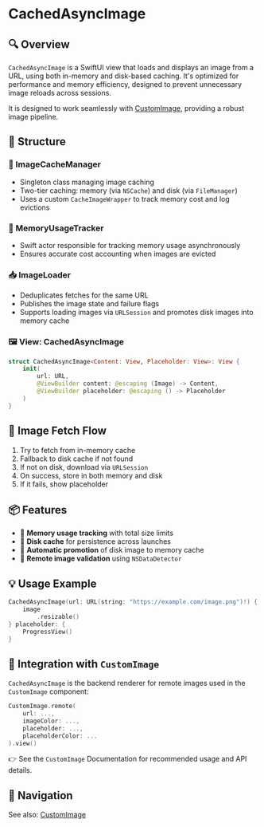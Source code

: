 # CachedAsyncImage

## 🔍 Overview

`CachedAsyncImage` is a SwiftUI view that loads and displays an image from a URL, using both in-memory and disk-based caching. It's optimized for performance and memory efficiency, designed to prevent unnecessary image reloads across sessions.

It is designed to work seamlessly with [CustomImage](https://github.com/petomuro/CustomImage/tree/main), providing a robust image pipeline.

## 🧱 Structure

### 🔄 ImageCacheManager
- Singleton class managing image caching
- Two-tier caching: memory (via `NSCache`) and disk (via `FileManager`)
- Uses a custom `CacheImageWrapper` to track memory cost and log evictions

### 🧠 MemoryUsageTracker
- Swift actor responsible for tracking memory usage asynchronously
- Ensures accurate cost accounting when images are evicted

### 📥 ImageLoader
- Deduplicates fetches for the same URL
- Publishes the image state and failure flags
- Supports loading images via `URLSession` and promotes disk images into memory cache

### 🖼️ View: CachedAsyncImage
```swift
struct CachedAsyncImage<Content: View, Placeholder: View>: View {
    init(
        url: URL,
        @ViewBuilder content: @escaping (Image) -> Content,
        @ViewBuilder placeholder: @escaping () -> Placeholder
    )
}
```

## 🔄 Image Fetch Flow

1. Try to fetch from in-memory cache
2. Fallback to disk cache if not found
3. If not on disk, download via `URLSession`
4. On success, store in both memory and disk
5. If it fails, show placeholder

## 📦 Features

- 🧠 **Memory usage tracking** with total size limits
- 💾 **Disk cache** for persistence across launches
- 🔄 **Automatic promotion** of disk image to memory cache
- 🧪 **Remote image validation** using `NSDataDetector`

## 💡 Usage Example

```swift
CachedAsyncImage(url: URL(string: "https://example.com/image.png")!) { image in
    image
        .resizable()
} placeholder: {
    ProgressView()
}
```

## 🌉 Integration with `CustomImage`

`CachedAsyncImage` is the backend renderer for remote images used in the `CustomImage` component:

```swift
CustomImage.remote(
    url: ...,
    imageColor: ...,
    placeholder: ...,
    placeholderColor: ...
).view()
```

👉 See the `CustomImage` Documentation for recommended usage and API details.

## 🧭 Navigation

See also: [CustomImage](https://github.com/petomuro/CustomImage/tree/main)

